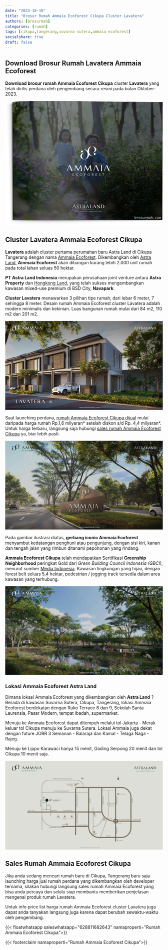 ```yaml
---
date: "2023-10-10"
title: "Brosur Rumah Ammaia Ecoforest Cikupa Cluster Lavatera"
authors: [brosurmah]
categories: [rumah]
tags: [cikupa,tangerang,suvarna sutera,ammaia ecoforest]
socialshare: true
draft: false
---
```


## Download Brosur Rumah Lavatera Ammaia Ecoforest
**Download brosur rumah Ammaia Ecoforest Cikupa** cluster **Lavatera** yang telah dirilis perdana oleh pengembang secara resmi pada bulan Oktober-2023.

[![brosur rumah ammaia ecoforest cikupa](brosur-rumah-ammaia-ecoforest-cikupa.webp)](https://drive.google.com/drive/folders/1_x8C8ZmNwyvVmpiWUFZ-b-StBVePyBxP?usp=share_link#?)

## Cluster Lavatera Ammaia Ecoforest Cikupa
**Lavatera** adalah cluster pertama perumahan baru Astra Land di Cikupa Tangerang dengan nama [Ammaia Ecoforest](https://ammaiahome.com/). Dikembangkan oleh [Astra Land](https://www.astra.co.id/Business/Property/Property/PT-Astra-Land-Indonesia#?), **Ammaia Ecoforest** akan dibangun kurang lebih 2.000 unit rumah pada total lahan seluas 50 hektar. 

**PT Astra Land Indonesia** merupakan perusahaan joint venture antara **Astra Property** dan [Hongkong Land](https://www.hkland.com/en#?), yang telah sukses mengembangkan kawasan mixed-use premium di BSD City, **Navapark**.

**Cluster Lavatera** menawarkan 3 pilihan tipe rumah, dari lebar 6 meter, 7 sehingga 8 meter. Desain rumah Ammaia Ecoforest cluster Lavatera adalah modern minimalis dan kekinian. Luas bangunan rumah mulai dari 84 m2, 110 m2 dan 201 m2.

![rumah lavatera ammaia ecoforest cikupa](rumah-ammaia-ecoforest-cluster-lavatera-6.webp)

Saat launching perdana, [rumah Ammaia Ecoforest Cikupa dijual](https://investproperti.com/ammaia-ecoforest-perumahan-baru-astraland-di-cikupa-tangerang/) mulai daripada harga rumah Rp.1,6 milyaran* setelah diskon s/d Rp. 4,4 milyaran*. Untuk harga terbaru, langsung saja hubungi [sales rumah Ammaia Ecoforest Cikupa](https://ammaiahome.com/sales-rumah-ammaia-ecoforest/) ya, biar lebih pasti.

![gate ammaia ecoforest cikupa](ammaia-ecoforest-cikupa-gate.webp)

Pada gambar ilustrasi diatas, **gerbang iconic Ammaia Ecoforest** menyambut kedatangan penghuni atau pengunjung, dengan sisi kiri, kanan dan tengah jalan yang rimbun ditanami pepohonan yang rindang. 

**Ammaia Ecoforest Cikupa** telah mendapatkan Sertifikasi **Greenship Neighborhood** peringkat Gold dari *Green Building Council Indonesia (GBCI)*, menurut sumber [Media Indonesia](https://mediaindonesia.com/ekonomi/620384/ammaia-ecoforest-besutan-astra-land-luncurkan-cluster-lavatera#?). Kawasan lingkungan yang hijau, dengan forest belt seluas 5,4 hektar, pedestrian / jogging track tersedia dalam area kawasan yang terhubung.

![lake park ammaia ecoforest cikupa](ammaia-ecoforest-cikupa-lake-park.webp)


### Lokasi Ammaia Ecoforest Astra Land
Dimana lokasi Ammaia Ecoforest yang dikembangkan oleh **Astra Land** ? Berada di kawasan Suvarna Sutera, Cikupa, Tangerang, lokasi Ammaia Ecoforest berdekatan dengan Ruko Terrace 8 dan 9, Sekolah Santa Laurensia, Pasar Modern, tempat ibadah, supermarket. 

Menuju ke Ammaia Ecoforest dapat ditempuh melalui tol Jakarta - Merak keluar tol Cikupa menuju ke Suvarna Sutera. Lokasi Ammaia juga dekat dengan future JORR 3 Semanan - Balaraja dan Kamal - Telaga Naga - Rajeg. 

Menuju ke Lippo Karawaci hanya 15 menit, Gading Serpong 20 menit dan tol Cikupa 10 menit saja.

![lokasi ammaia ecoforest cikupa](lokasi-ammaia-ecoforest-cikupa.webp)

## Sales Rumah Ammaia Ecoforest Cikupa
Jika anda sedang mencari rumah baru di Cikupa, Tangerang baru saja launching harga jual rumah perdana yang dikembangkan oleh developer ternama, silakan hubungi langsung sales rumah Ammaia Ecoforest yang bisa anda percaya dan selalu siap membantu memberikan penjelasan mengenai produk rumah Lavatera. 

Untuk info price list harga rumah Ammaia Ecoforest cluster Lavatera juga dapat anda tanyakan langsung juga karena dapat berubah sewaktu-waktu oleh pengembang.

{{< floatwhatsapp saleswhatsapp="628811682643" namaproperti="Rumah Ammaia Ecoforest Cikupa">}}

{{< footerclaim namaproperti="Rumah Ammaia Ecoforest Cikupa">}}